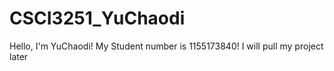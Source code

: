 # CSCI3251_YuChaodi
Hello, I'm YuChaodi!
My Student number is 1155173840!
I will pull my project later
